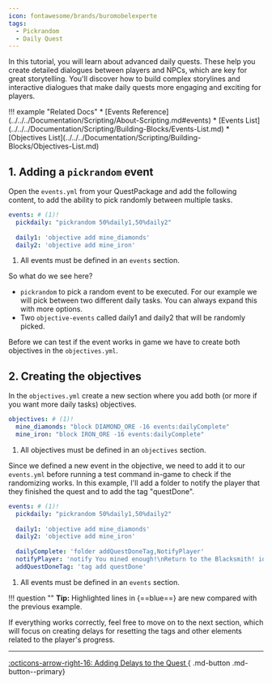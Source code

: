 ```yaml
---
icon: fontawesome/brands/buromobelexperte
tags:
  - Pickrandom
  - Daily Quest
---
```


In this tutorial, you will learn about advanced daily quests. These help you create detailed dialogues between players 
and NPCs, which are key for great storytelling. You'll discover how to build complex storylines and interactive dialogues
that make daily quests more engaging and exciting for players.

<div class="grid" markdown>
!!! example "Related Docs"
    * [Events Reference](../../../Documentation/Scripting/About-Scripting.md#events)
    * [Events List](../../../Documentation/Scripting/Building-Blocks/Events-List.md)
    * [Objectives List](../../../Documentation/Scripting/Building-Blocks/Objectives-List.md)
</div>

## 1. Adding a `pickrandom` event

Open the `events.yml` from your QuestPackage and add the following content, to add the ability to pick randomly between
multiple tasks.

``` YAML title="events.yml" linenums="1"
events: # (1)!
  pickdaily: "pickrandom 50%daily1,50%daily2"
  
  daily1: 'objective add mine_diamonds'
  daily2: 'objective add mine_iron'
```

1. All events must be defined in an `events` section.

So what do we see here?

* `pickrandom` to pick a random event to be executed. For our example we will pick between two different daily tasks.
 You can always expand this with more options.
* Two `objective-events` called daily1 and daily2 that will be randomly picked.

Before we can test if the event works in game we have to create both objectives in the `objectives.yml`.

## 2. Creating the objectives

In the `objectives.yml` create a new section where you add both (or more if you want more daily tasks) objectives.


``` YAML title="objectives.yml" linenums="1"
objectives: # (1)!
  mine_diamonds: "block DIAMOND_ORE -16 events:dailyComplete" 
  mine_iron: "block IRON_ORE -16 events:dailyComplete"
```

1. All objectives must be defined in an `objectives` section.

Since we defined a new event in the objective, we need to add it to our `events.yml` before running a test command in-game
to check if the randomizing works. In this example, I'll add a folder to notify the player that they finished the quest
and to add the tag "questDone".

``` YAML title="events.yml" hl_lines="7-9" linenums="1"
events: # (1)!
  pickdaily: "pickrandom 50%daily1,50%daily2"
  
  daily1: 'objective add mine_diamonds'
  daily2: 'objective add mine_iron'
  
  dailyComplete: 'folder addQuestDoneTag,NotifyPlayer'
  notifyPlayer: 'notify You mined enough!\nReturn to the Blacksmith! io:Title sound:firework_rocket'
  addQuestDoneTag: 'tag add questDone'
```

1. All events must be defined in an `events` section.

!!! question ""
    **Tip:** Highlighted lines in {==blue==} are new compared with the previous example.


If everything works correctly, feel free to move on to the next section, which will focus on creating delays for resetting
the tags and other elements related to the player's progress.

---
[:octicons-arrow-right-16: Adding Delays to the Quest ](./Delays.md){ .md-button .md-button--primary}

